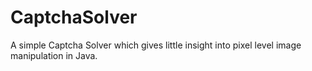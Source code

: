 # CaptchaSolver
A simple Captcha Solver which gives little insight into pixel level image manipulation in Java.

